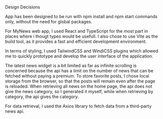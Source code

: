 Design Decisions

App has been designed to be run with npm install and npm start commands only, without the need for global packages.

For MyNews web app, I used React and TypeScript for the most part in places where i thougt types would be usefull.
I also chose to use Vite as the build tool, as it provides a fast and efficient development environment.

In terms of styling, I used TailwindCSS and WindiCSS plugins which allowed me to quickly prototype and develop the user interface of the application.

The latest news widget is a bit limited as far as infinite scrolling is concerned because the api has a limit on the number of news that can be fetched without paying a premium.
To store favorite posts, I chose local storage from the browser, so that the posts will remain even after the page is reloaded.
When retrieving all news on the home page, the api does not give the news category, so I generated it myself, while when retrieving by category, the api gives the category.

For data retrieval, I used the Axios library to fetch data from a third-party news api.
